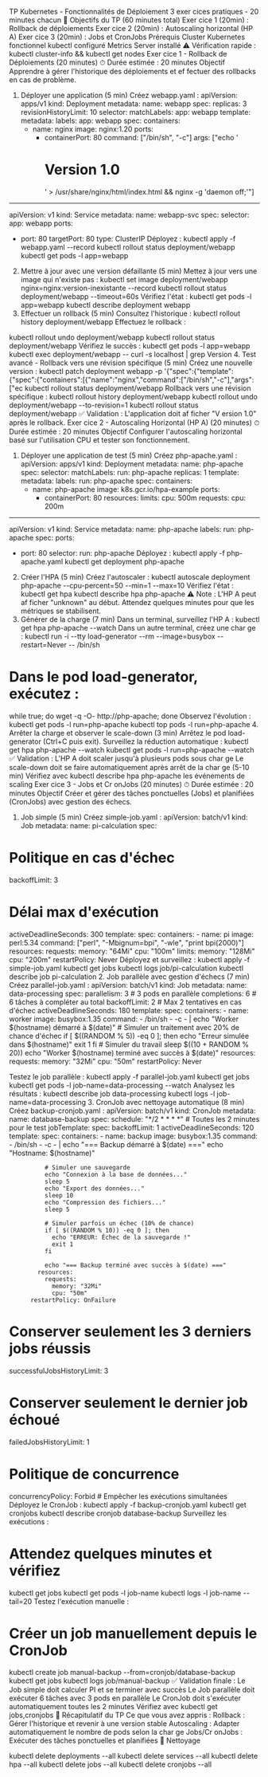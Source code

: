 TP Kubernetes - Fonctionnalités de Déploiement
3 exer cices pratiques - 20 minutes chacun
🎯 Objectifs du TP (60 minutes total)
Exer cice 1 (20min)  : Rollback de déploiements
Exer cice 2 (20min)  : Autoscaling horizontal (HP A)
Exer cice 3 (20min)  : Jobs et CronJobs
Prérequis
Cluster Kubernetes fonctionnel
kubectl configuré
Metrics Server installé
⚠ Vérification rapide :
kubectl cluster-info && kubectl get nodes
Exer cice 1 - Rollback de Déploiements (20 minutes)
⏱ Durée estimée : 20 minutes
Objectif
Apprendre à gérer l'historique des déploiements et ef fectuer des rollbacks en cas de problème.
1. Déployer une application (5 min)
Créez webapp.yaml  :
apiVersion: apps/v1
kind: Deployment
metadata:
  name: webapp
spec:
  replicas: 3
  revisionHistoryLimit: 10
  selector:
    matchLabels:
      app: webapp
  template:
    metadata:
      labels:
        app: webapp
    spec:
      containers:
      - name: nginx
        image: nginx:1.20
        ports:
        - containerPort: 80
        command: ["/bin/sh", "-c"]
        args: ["echo '<h1>Version 1.0</h1>' > /usr/share/nginx/html/index.html && nginx -g 'daemon off;'"]
---
apiVersion: v1
kind: Service
metadata:
  name: webapp-svc
spec:
  selector:
    app: webapp
  ports:
  - port: 80
    targetPort: 80
  type: ClusterIP
Déployez :
kubectl apply -f webapp.yaml --record
kubectl rollout status deployment/webapp
kubectl get pods -l app=webapp
2. Mettre à jour avec une version défaillante (5 min)
Mettez à jour vers une image qui n'existe pas :
kubectl set image deployment/webapp nginx=nginx:version-inexistante --record
kubectl rollout status deployment/webapp --timeout=60s
Vérifiez l'état :
kubectl get pods -l app=webapp
kubectl describe deployment webapp
3. Effectuer un rollback (5 min)
Consultez l'historique :
kubectl rollout history deployment/webapp
Effectuez le rollback :

kubectl rollout undo deployment/webapp
kubectl rollout status deployment/webapp
Vérifiez le succès :
kubectl get pods -l app=webapp
kubectl exec deployment/webapp -- curl -s localhost | grep Version
4. Test avancé - Rollback vers une révision spécifique (5 min)
Créez une nouvelle version :
kubectl patch deployment webapp -p '{"spec":{"template":{"spec":{"containers":[{"name":"nginx","command":["/bin/sh","-c"],"args":["ec
kubectl rollout status deployment/webapp
Rollback vers une révision spécifique :
kubectl rollout history deployment/webapp
kubectl rollout undo deployment/webapp --to-revision=1
kubectl rollout status deployment/webapp
✅ Validation :  L'application doit af ficher "V ersion 1.0" après le rollback.
Exer cice 2 - Autoscaling Horizontal (HP A) (20 minutes)
⏱ Durée estimée : 20 minutes
Objectif
Configurer l'autoscaling horizontal basé sur l'utilisation CPU et tester son fonctionnement.
1. Déployer une application de test (5 min)
Créez php-apache.yaml  :
apiVersion: apps/v1
kind: Deployment
metadata:
  name: php-apache
spec:
  selector:
    matchLabels:
      run: php-apache
  replicas: 1
  template:
    metadata:
      labels:
        run: php-apache
    spec:
      containers:
      - name: php-apache
        image: k8s.gcr.io/hpa-example
        ports:
        - containerPort: 80
        resources:
          limits:
            cpu: 500m
          requests:
            cpu: 200m
---
apiVersion: v1
kind: Service
metadata:
  name: php-apache
  labels:
    run: php-apache
spec:
  ports:
  - port: 80
  selector:
    run: php-apache
Déployez :
kubectl apply -f php-apache.yaml
kubectl get deployment php-apache
2. Créer l'HPA (5 min)
Créez l'autoscaler :
kubectl autoscale deployment php-apache --cpu-percent=50 --min=1 --max=10
Vérifiez l'état :
kubectl get hpa
kubectl describe hpa php-apache
⚠ Note :  L'HP A peut af ficher "unknown" au début. Attendez quelques minutes pour que les métriques se stabilisent.
3. Générer de la charge (7 min)
Dans un terminal, surveillez l'HP A :
kubectl get hpa php-apache --watch
Dans un autre terminal, créez une char ge :
kubectl run -i --tty load-generator --rm --image=busybox --restart=Never -- /bin/sh

# Dans le pod load-generator, exécutez :
while true; do wget -q -O- http://php-apache; done
Observez l'évolution :
kubectl get pods -l run=php-apache
kubectl top pods -l run=php-apache
4. Arrêter la charge et observer le scale-down (3 min)
Arrêtez le pod load-generator (Ctrl+C puis exit).
Surveillez la réduction automatique :
kubectl get hpa php-apache --watch
kubectl get pods -l run=php-apache --watch
✅ Validation :
L'HP A doit scaler jusqu'à plusieurs pods sous char ge
Le scale-down doit se faire automatiquement après arrêt de la char ge (5-10 min)
Vérifiez avec kubectl describe hpa php-apache  les événements de scaling
Exer cice 3 - Jobs et Cr onJobs (20 minutes)
⏱ Durée estimée : 20 minutes
Objectif
Créer et gérer des tâches ponctuelles (Jobs) et planifiées (CronJobs) avec gestion des échecs.
1. Job simple (5 min)
Créez simple-job.yaml  :
apiVersion: batch/v1
kind: Job
metadata:
  name: pi-calculation
spec:
  # Politique en cas d'échec
  backoffLimit: 3
  # Délai max d'exécution
  activeDeadlineSeconds: 300
  template:
    spec:
      containers:
      - name: pi
        image: perl:5.34
        command: ["perl", "-Mbignum=bpi", "-wle", "print bpi(2000)"]
        resources:
          requests:
            memory: "64Mi"
            cpu: "100m"
          limits:
            memory: "128Mi"
            cpu: "200m"
      restartPolicy: Never
Déployez et surveillez :
kubectl apply -f simple-job.yaml
kubectl get jobs
kubectl logs job/pi-calculation
kubectl describe job pi-calculation
2. Job parallèle avec gestion d'échecs (7 min)
Créez parallel-job.yaml  :
apiVersion: batch/v1
kind: Job
metadata:
  name: data-processing
spec:
  parallelism: 3        # 3 pods en parallèle
  completions: 6        # 6 tâches à compléter au total
  backoffLimit: 2       # Max 2 tentatives en cas d'échec
  activeDeadlineSeconds: 180
  template:
    spec:
      containers:
      - name: worker
        image: busybox:1.35
        command: 
        - /bin/sh
        - -c
        - |
          echo "Worker $(hostname) démarré à $(date)"
          # Simuler un traitement avec 20% de chance d'échec
          if [ $((RANDOM % 5)) -eq 0 ]; then
            echo "Erreur simulée dans $(hostname)"
            exit 1
          fi
          # Simuler du travail
          sleep $((10 + RANDOM % 20))
          echo "Worker $(hostname) terminé avec succès à $(date)"
        resources:
          requests:
            memory: "32Mi"
            cpu: "50m"
      restartPolicy: Never

Testez le job parallèle :
kubectl apply -f parallel-job.yaml
kubectl get jobs
kubectl get pods -l job-name=data-processing --watch
Analysez les résultats :
kubectl describe job data-processing
kubectl logs -l job-name=data-processing
3. CronJob avec nettoyage automatique (8 min)
Créez backup-cronjob.yaml  :
apiVersion: batch/v1
kind: CronJob
metadata:
  name: database-backup
spec:
  schedule: "*/2 * * * *"  # Toutes les 2 minutes pour le test
  jobTemplate:
    spec:
      backoffLimit: 1
      activeDeadlineSeconds: 120
      template:
        spec:
          containers:
          - name: backup
            image: busybox:1.35
            command:
            - /bin/sh
            - -c
            - |
              echo "=== Backup démarré à $(date) ==="
              echo "Hostname: $(hostname)"
            
              # Simuler une sauvegarde
              echo "Connexion à la base de données..."
              sleep 5
              echo "Export des données..."
              sleep 10
              echo "Compression des fichiers..."
              sleep 5
            
              # Simuler parfois un échec (10% de chance)
              if [ $((RANDOM % 10)) -eq 0 ]; then
                echo "ERREUR: Échec de la sauvegarde !"
                exit 1
              fi
            
              echo "=== Backup terminé avec succès à $(date) ==="
            resources:
              requests:
                memory: "32Mi"
                cpu: "50m"
          restartPolicy: OnFailure
  # Conserver seulement les 3 derniers jobs réussis
  successfulJobsHistoryLimit: 3
  # Conserver seulement le dernier job échoué
  failedJobsHistoryLimit: 1
  # Politique de concurrence
  concurrencyPolicy: Forbid  # Empêcher les exécutions simultanées
Déployez le CronJob :
kubectl apply -f backup-cronjob.yaml
kubectl get cronjobs
kubectl describe cronjob database-backup
Surveillez les exécutions :
# Attendez quelques minutes et vérifiez
kubectl get jobs
kubectl get pods -l job-name
kubectl logs -l job-name --tail=20
Testez l'exécution manuelle :
# Créer un job manuellement depuis le CronJob
kubectl create job manual-backup --from=cronjob/database-backup
kubectl get jobs
kubectl logs job/manual-backup
✅ Validation finale :
Le Job simple doit calculer PI et se terminer avec succès
Le Job parallèle doit exécuter 6 tâches avec 3 pods en parallèle
Le CronJob doit s'exécuter automatiquement toutes les 2 minutes
Vérifiez avec kubectl get jobs,cronjobs
🎯 Récapitulatif du TP
Ce que vous avez appris :
Rollback  : Gérer l'historique et revenir à une version stable
Autoscaling  : Adapter automatiquement le nombre de pods selon la char ge
Jobs/Cr onJobs  : Exécuter des tâches ponctuelles et planifiées
🧹 Nettoyage

kubectl delete deployments --all
kubectl delete services --all
kubectl delete hpa --all
kubectl delete jobs --all
kubectl delete cronjobs --all

